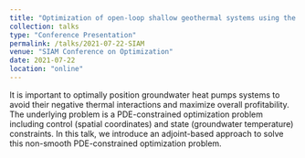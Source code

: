 ```yaml
---
title: "Optimization of open-loop shallow geothermal systems using the adjoint approach "
collection: talks
type: "Conference Presentation"
permalink: /talks/2021-07-22-SIAM
venue: "SIAM Conference on Optimization"
date: 2021-07-22 
location: "online"
---
```


It is important to optimally position groundwater heat pumps systems to avoid their negative thermal interactions and maximize overall profitability.
The underlying problem is a PDE-constrained optimization problem including control (spatial coordinates) and state (groundwater temperature) constraints.
In this talk, we introduce an adjoint-based approach to solve this non-smooth PDE-constrained optimization problem.

